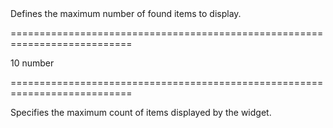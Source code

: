 <!--**
/*-------------------------------------------
    Auto-generated file. Do not modify.
-------------------------------------------

**-->
<!--d-->Defines the maximum number of found items to display.<!--/d-->
===========================================================================
<!--default-->10<!--/default-->
<!--type-->number<!--/type-->
===========================================================================

<!--shortDescription-->
Specifies the maximum count of items displayed by the widget.
<!--/shortDescription-->

<!--fullDescription-->

<!--/fullDescription-->